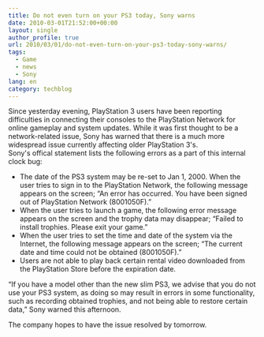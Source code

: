 ```yaml
---
title: Do not even turn on your PS3 today, Sony warns
date: 2010-03-01T21:52:00+00:00
layout: single
author_profile: true
url: 2010/03/01/do-not-even-turn-on-your-ps3-today-sony-warns/
tags:
  - Game
  - news
  - Sony
lang: en
category: techblog
---
```

Since yesterday evening, PlayStation 3 users have been reporting difficulties in connecting their consoles to the PlayStation Network for online gameplay and system updates. While it was first thought to be a network-related issue, Sony has warned that there is a much more widespread issue currently affecting older PlayStation 3's.  
Sony's offical statement lists the following errors as a part of this internal clock bug:

  * The date of the PS3 system may be re-set to Jan 1, 2000. When the user tries to sign in to the PlayStation Network, the following message appears on the screen; “An error has occurred. You have been signed out of PlayStation Network (8001050F).”
  * When the user tries to launch a game, the following error message appears on the screen and the trophy data may disappear; “Failed to install trophies. Please exit your game.”
  * When the user tries to set the time and date of the system via the Internet, the following message appears on the screen; “The current date and time could not be obtained (8001050F).”
  * Users are not able to play back certain rental video downloaded from the PlayStation Store before the expiration date.

“If you have a model other than the new slim PS3, we advise that you do not use your PS3 system, as doing so may result in errors in some functionality, such as recording obtained trophies, and not being able to restore certain data,” Sony warned this afternoon.

The company hopes to have the issue resolved by tomorrow.